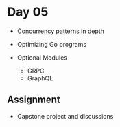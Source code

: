 # Day 05

- Concurrency patterns in depth

- Optimizing Go programs

- Optional Modules
  - GRPC
  - GraphQL

## Assignment

- Capstone project and discussions
